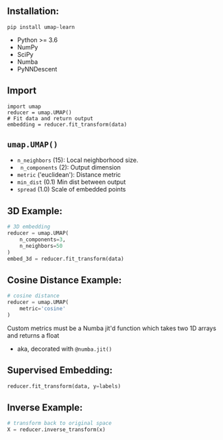 ## Installation:

```shell
pip install umap-learn
```

- Python >= 3.6 
- NumPy
- SciPy
- Numba
- PyNNDescent


## Import 

```language-python
import umap
reducer = umap.UMAP()
# Fit data and return output
embedding = reducer.fit_transform(data)
```


## ```umap.UMAP()```

- ```n_neighbors``` (15): Local neighborhood size.
- ``` n_components```  (2): Output dimension
- ``` metric ```  ('euclidean'): Distance metric
- ``` min_dist ``` (0.1) Min dist between output
- ``` spread ``` (1.0) Scale of embedded points


## 3D Example:
```python
# 3D embedding
reducer = umap.UMAP(
    n_components=3,
    n_neighbors=50
)
embed_3d = reducer.fit_transform(data)
```


## Cosine Distance Example:
```python
# cosine distance
reducer = umap.UMAP(
    metric='cosine'
)
```
Custom metrics must be a Numba jit'd function which takes two 1D arrays and returns a float
- aka, decorated with ```@numba.jit()```


## Supervised Embedding:
```Python
reducer.fit_transform(data, y=labels)
```


## Inverse Example:
```Python
# transform back to original space
X = reducer.inverse_transform(x)

```
